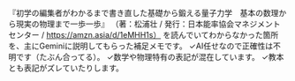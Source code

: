 『初学の編集者がわかるまで書き直した基礎から鍛える量子力学　基本の数理から現実の物理まで一歩一歩』
（著：松浦壮 / 発行：日本能率協会マネジメントセンター / https://amzn.asia/d/1eMHH1s）
を読んでいてわからなかった箇所を、主にGeminiに説明してもらった補足メモです。
✓AI任せなので正確性は不明です（たぶん合ってる）。
✓数学や物理特有の表記が混在しています。
✓教本とも表記がズレていたりします。
